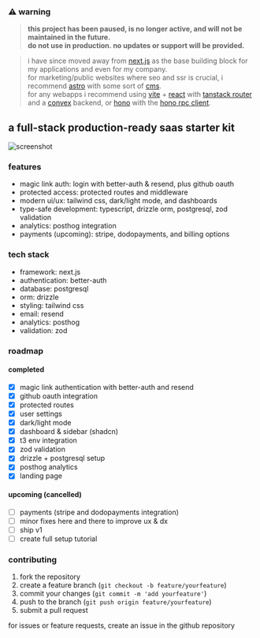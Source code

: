 ### ⚠️ warning  
> **this project has been paused, is no longer active, and will not be maintained  in the future.**  
> **do not use in production. no updates or support will be provided.**

> i have since moved away from [next.js](https://nextjs.org) as the base building block for my applications and even for my company.  
> for marketing/public websites where seo and ssr is crucial, i recommend [astro](https://astro.build) with some sort of [cms](https://jamstack.org/headless-cms/).  
> for any webapps i recommend using [vite](https://vitejs.dev) + [react](https://react.dev) with [tanstack router](https://tanstack.com/router) and a [convex](https://convex.dev) backend, or [hono](https://hono.dev) with the [hono rpc client](https://hono.dev/docs/guides/rpc).


## a full-stack production-ready saas starter kit

![screenshot](public/images/landing_ss.png)

### features

- magic link auth: login with better-auth & resend, plus github oauth  
- protected access: protected routes and middleware  
- modern ui/ux: tailwind css, dark/light mode, and dashboards  
- type-safe development: typescript, drizzle orm, postgresql, zod validation  
- analytics: posthog integration  
- payments (upcoming): stripe, dodopayments, and billing options  

### tech stack

- framework: next.js  
- authentication: better-auth  
- database: postgresql  
- orm: drizzle  
- styling: tailwind css  
- email: resend  
- analytics: posthog  
- validation: zod  

### roadmap

#### completed

- [x] magic link authentication with better-auth and resend  
- [x] github oauth integration  
- [x] protected routes  
- [x] user settings  
- [x] dark/light mode  
- [x] dashboard & sidebar (shadcn)  
- [x] t3 env integration  
- [x] zod validation  
- [x] drizzle + postgresql setup  
- [x] posthog analytics  
- [x] landing page  

#### upcoming (cancelled)

- [ ] payments (stripe and dodopayments integration)  
- [ ] minor fixes here and there to improve ux & dx  
- [ ] ship v1  
- [ ] create full setup tutorial  

### contributing

1. fork the repository  
2. create a feature branch (`git checkout -b feature/yourfeature`)  
3. commit your changes (`git commit -m 'add yourfeature'`)  
4. push to the branch (`git push origin feature/yourfeature`)  
5. submit a pull request  

for issues or feature requests, create an issue in the github repository  
